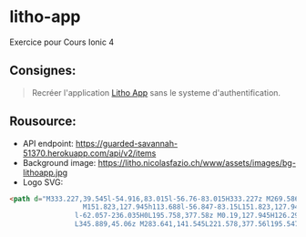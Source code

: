 # litho-app
Exercice pour Cours Ionic 4

## Consignes:
> Recréer l'application [Litho App](http://litho.nicolasfazio.ch) sans le systeme d'authentification.

## Rousource: 
- API endpoint: https://guarded-savannah-51370.herokuapp.com/api/v2/items
- Background image: https://litho.nicolasfazio.ch/www/assets/images/bg-lithoapp.jpg
- Logo SVG: 
```html
<path d="M333.227,39.545l-54.916,83.015l-56.76-83.015H333.227z M269.586,141.545H147.757l60.908,231.669L269.586,141.545z
                  M151.823,127.945h113.688l-56.847-83.15L151.823,127.945z M139.033,122.56l56.753-83.015H84.116L139.033,122.56z M195.758,377.58
                l-62.057-236.035H0L195.758,377.58z M0.19,127.945H126.29L71.359,44.91L0.19,127.945z M345.889,45.06l-54.836,82.885h125.883
                L345.889,45.06z M283.641,141.545L221.578,377.56l195.547-236.015H283.641z" fill="#ce93d8" stroke-width="2%"></path>
```
